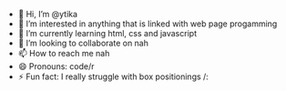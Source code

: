 - 👋 Hi, I’m @ytika
- 👀 I’m interested in anything that is linked with web page progamming
- 🌱 I’m currently learning html, css and javascript
- 💞️ I’m looking to collaborate on nah
- 📫 How to reach me nah
- 😄 Pronouns: code/r
- ⚡ Fun fact: I really struggle with box positionings /:

<!---
ytika/ytika is a ✨ special ✨ repository because its `README.md` (this file) appears on your GitHub profile.
You can click the Preview link to take a look at your changes.
--->
